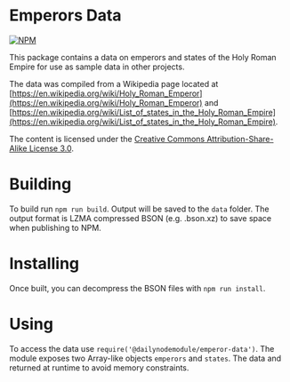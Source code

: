 # Emperors Data

[![NPM](https://nodei.co/npm/@dailynodemodule/emperor-data.png)](https://nodei.co/npm/@dailynodemodule/emperor-data/)

This package contains a data on emperors and states of the Holy Roman Empire for use as sample data in other projects.

The data was compiled from a Wikipedia page located at [https://en.wikipedia.org/wiki/Holy_Roman_Emperor](https://en.wikipedia.org/wiki/Holy_Roman_Emperor) and [https://en.wikipedia.org/wiki/List_of_states_in_the_Holy_Roman_Empire](https://en.wikipedia.org/wiki/List_of_states_in_the_Holy_Roman_Empire).

The content is licensed under the [Creative Commons Attribution-Share-Alike License 3.0](https://creativecommons.org/licenses/by-sa/3.0/us/).

# Building

To build run `npm run build`. Output will be saved to the `data` folder. The output format is LZMA compressed BSON (e.g. .bson.xz) to save space when publishing to NPM.

# Installing

Once built, you can decompress the BSON files with `npm run install`.

# Using

To access the data use `require('@dailynodemodule/emperor-data')`. The module exposes two Array-like objects `emperors` and `states`. The data and returned at runtime to avoid memory constraints.